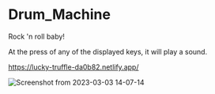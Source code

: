 # Drum_Machine

Rock 'n roll baby! 

At the press of any of the displayed keys, it will play a sound.

https://lucky-truffle-da0b82.netlify.app/

![Screenshot from 2023-03-03 14-07-14](https://user-images.githubusercontent.com/42500339/222716441-51cfbd56-384c-44fd-8e37-385dd5ba5d52.png)
